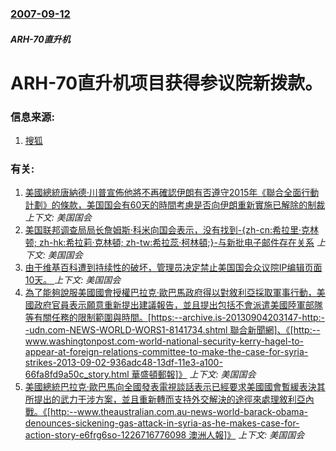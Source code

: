 ### [2007-09-12](/news/2007/09/12/index.md)

##### ARH-70直升机
# ARH-70直升机项目获得参议院新拨款。




### 信息来源:

1. [搜狐](http://mil.news.sohu.com/20070913/n252128698.shtml)

### 有关:

1. [美國總統唐納德·川普宣佈他將不再確認伊朗有否遵守2015年《聯合全面行動計劃》的條款，美国国会有60天的時間考慮是否向伊朗重新實施已解除的制裁 ](/news/2017/10/13/美國總統唐納德-川普宣佈他將不再確認伊朗有否遵守2015年-聯合全面行動計劃-的條款-美国国会有60天的時間考慮是否向伊.md) _上下文: 美国国会_
2. [美国联邦调查局局长詹姆斯·科米向国会表示，没有找到-{zh-cn:希拉里·克林顿; zh-hk:希拉莉·克林頓; zh-tw:希拉蕊·柯林頓;}-与新批电子邮件存在关系](/news/2016/11/6/美国联邦调查局局长詹姆斯-科米向国会表示-没有找到-zh-cn-希拉里-克林顿-zh-hk-希拉莉-克林頓-zh.md) _上下文: 美国国会_
3. [由于维基百科遭到持续性的破坏，管理员决定禁止美国国会众议院IP编辑页面10天。 ](/news/2014/07/25/由于维基百科遭到持续性的破坏-管理员决定禁止美国国会众议院IP编辑页面10天.md) _上下文: 美国国会_
4. [ 為了能夠說服美國國會授權巴拉克·歐巴馬政府得以對敘利亞採取軍事行動，美國政府官員表示願意重新提出建議報告，並且提出包括不會派遣美國陸軍部隊等有關任務的限制範圍與時間。[https:--archive.is-20130904203147-http:--udn.com-NEWS-WORLD-WORS1-8141734.shtml 聯合新聞網]、《[http:--www.washingtonpost.com-world-national-security-kerry-hagel-to-appear-at-foreign-relations-committee-to-make-the-case-for-syria-strikes-2013-09-02-936adc48-13df-11e3-a100-66fa8fd9a50c_story.html 華盛頓郵報]》](/news/2013/09/3/為了能夠說服美國國會授權巴拉克-歐巴馬政府得以對敘利亞採取軍事行動-美國政府官員表示願意重新提出建議報告-並且提出包括.md) _上下文: 美国国会_
5. [ 美國總統巴拉克·歐巴馬向全國發表電視談話表示已經要求美國國會暫緩表決其所提出的武力干涉方案，並且重新轉而支持外交解決的途徑來處理敘利亞內戰。《[http:--www.theaustralian.com.au-news-world-barack-obama-denounces-sickening-gas-attack-in-syria-as-he-makes-case-for-action-story-e6frg6so-1226716776098 澳洲人報]》](/news/2013/09/10/美國總統巴拉克-歐巴馬向全國發表電視談話表示已經要求美國國會暫緩表決其所提出的武力干涉方案-並且重新轉而支持外交解決的.md) _上下文: 美国国会_
